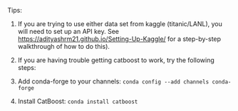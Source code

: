 Tips:
1. If you are trying to use either data set from kaggle (titanic/LANL), you will need to set up an API key. See https://adityashrm21.github.io/Setting-Up-Kaggle/ for a step-by-step walkthrough of how to do this).
2. If you are having trouble getting catboost to work, try the following steps:
  
  1. Add conda-forge to your channels: `conda config --add channels conda-forge`
  2. Install CatBoost: `conda install catboost`
